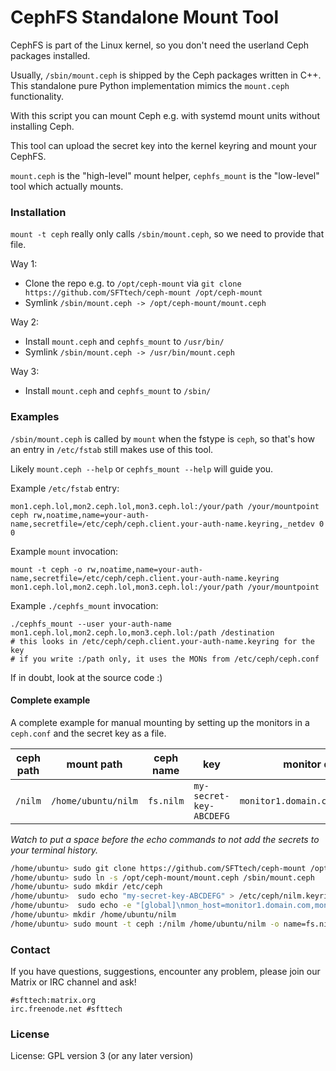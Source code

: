 CephFS Standalone Mount Tool
============================

CephFS is part of the Linux kernel, so you don't need the userland Ceph packages installed.

Usually, `/sbin/mount.ceph` is shipped by the Ceph packages written in C++.
This standalone pure Python implementation mimics the `mount.ceph` functionality.

With this script you can mount Ceph e.g. with systemd mount units without installing Ceph.

This tool can upload the secret key into the kernel keyring and mount your CephFS.

`mount.ceph` is the "high-level" mount helper,
`cephfs_mount` is the "low-level" tool which actually mounts.


### Installation

`mount -t ceph` really only calls `/sbin/mount.ceph`, so we need to provide that file.

Way 1:
* Clone the repo e.g. to `/opt/ceph-mount` via `git clone https://github.com/SFTtech/ceph-mount /opt/ceph-mount`
* Symlink `/sbin/mount.ceph -> /opt/ceph-mount/mount.ceph`

Way 2:
* Install `mount.ceph` and `cephfs_mount` to `/usr/bin/`
* Symlink `/sbin/mount.ceph -> /usr/bin/mount.ceph`

Way 3:
* Install `mount.ceph` and `cephfs_mount` to `/sbin/`


### Examples

`/sbin/mount.ceph` is called by `mount` when the fstype is `ceph`,
so that's how an entry in `/etc/fstab` still makes use of this tool.

Likely `mount.ceph --help` or `cephfs_mount --help` will guide you.

Example `/etc/fstab` entry:

```
mon1.ceph.lol,mon2.ceph.lol,mon3.ceph.lol:/your/path /your/mountpoint ceph rw,noatime,name=your-auth-name,secretfile=/etc/ceph/ceph.client.your-auth-name.keyring,_netdev 0 0
```

Example `mount` invocation:

```
mount -t ceph -o rw,noatime,name=your-auth-name,secretfile=/etc/ceph/ceph.client.your-auth-name.keyring mon1.ceph.lol,mon2.ceph.lol,mon3.ceph.lol:/your/path /your/mountpoint
```

Example `./cephfs_mount` invocation:

```
./cephfs_mount --user your-auth-name mon1.ceph.lol,mon2.ceph.lo,mon3.ceph.lol:/path /destination
# this looks in /etc/ceph/ceph.client.your-auth-name.keyring for the key
# if you write :/path only, it uses the MONs from /etc/ceph/ceph.conf
```

If in doubt, look at the source code :)

#### Complete example

A complete example for manual mounting by setting up the monitors in a `ceph.conf` and the secret key as a file.

|ceph path | mount path | ceph name | key | monitor domain names |
|---|---|---|---|---|
|`/nilm`|`/home/ubuntu/nilm`|`fs.nilm`|`my-secret-key-ABCDEFG`|`monitor1.domain.com,monitor2.domain.com`|

*Watch to put a space before the echo commands to not add the secrets to your terminal history.*

```bash
/home/ubuntu> sudo git clone https://github.com/SFTtech/ceph-mount /opt/ceph-mount
/home/ubuntu> sudo ln -s /opt/ceph-mount/mount.ceph /sbin/mount.ceph
/home/ubuntu> sudo mkdir /etc/ceph
/home/ubuntu>  sudo echo "my-secret-key-ABCDEFG" > /etc/ceph/nilm.keyring
/home/ubuntu>  sudo echo -e "[global]\nmon_host=monitor1.domain.com,monitor2.domain.com" > /etc/ceph/ceph.conf
/home/ubuntu> mkdir /home/ubuntu/nilm
/home/ubuntu> sudo mount -t ceph :/nilm /home/ubuntu/nilm -o name=fs.nilm,secretfile=/etc/ceph/nilm.keyring
```

### Contact

If you have questions, suggestions, encounter any problem,
please join our Matrix or IRC channel and ask!

```
#sfttech:matrix.org
irc.freenode.net #sfttech
```


### License

License: GPL version 3 (or any later version)
